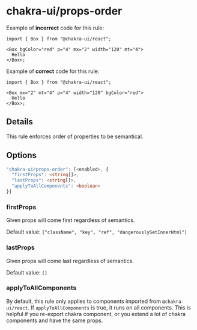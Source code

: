 # chakra-ui/props-order

Example of **incorrect** code for this rule:

```tsx
import { Box } from "@chakra-ui/react";

<Box bgColor="red" p="4" mx="2" width="120" mt="4">
  Hello
</Box>;
```

Example of **correct** code for this rule:

```tsx
import { Box } from "@chakra-ui/react";

<Box mx="2" mt="4" p="4" width="120" bgColor="red">
  Hello
</Box>;
```

## Details

This rule enforces order of properties to be semantical.

## Options

```ts
"chakra-ui/props-order": [<enabled>, {
  "firstProps": <string[]>,
  "lastProps": <string[]>,
  "applyToAllComponents": <boolean>
}]
```

### firstProps

Given props will come first regardless of semantics.

Default value: `["className", "key", "ref", "dangerouslySetInnerHtml"]`

### lastProps

Given props will come last regardless of semantics.

Default value: `[]`

### applyToAllComponents

By default, this rule only applies to components imported from `@chakra-ui/react`. If `applyToAllComponents` is true, it runs on all components. This is helpful if you re-export chakra component, or you extend a lot of chakra components and have the same props.
